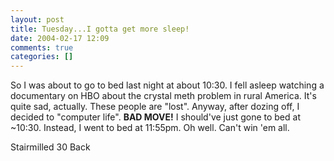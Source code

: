 ```yaml
---
layout: post
title: Tuesday...I gotta get more sleep!
date: 2004-02-17 12:09
comments: true
categories: []
---
```

So I was about to go to bed last night at about 10:30. I fell asleep watching a documentary on HBO about the crystal meth problem in rural America. It's quite sad, actually. These people are "lost". Anyway, after dozing off, I decided to "computer life". <b>BAD MOVE!</b> I should've just gone to bed at ~10:30. Instead, I went to bed at 11:55pm. Oh well. Can't win 'em all.

Stairmilled 30
Back
